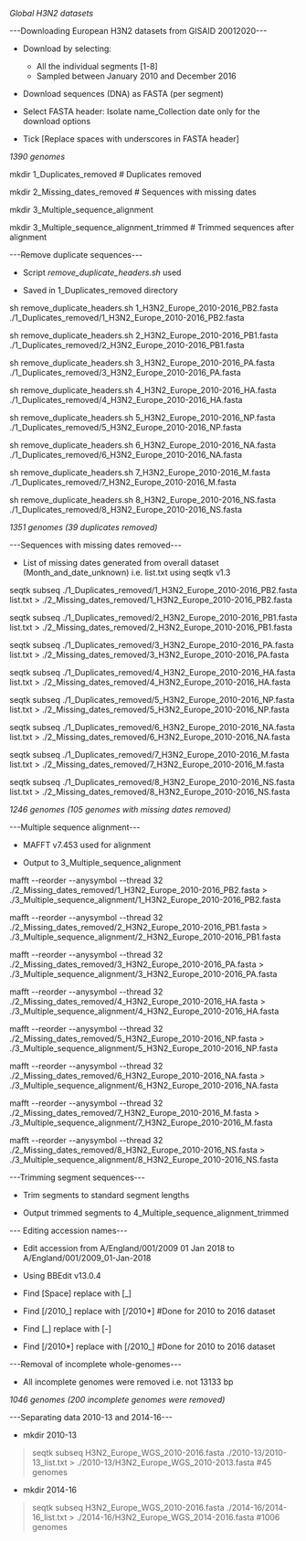

*Global H3N2 datasets*

---Downloading European H3N2 datasets from GISAID 20012020---

- Download by selecting: 

	- All the individual segments [1-8]
	- Sampled between January 2010 and December 2016

- Download sequences (DNA) as FASTA (per segment)

- Select FASTA header: Isolate name_Collection date only for the download options

- Tick [Replace spaces with underscores in FASTA header]

*1390 genomes*



 mkdir 1_Duplicates_removed # Duplicates removed

 mkdir 2_Missing_dates_removed # Sequences with missing dates

 mkdir 3_Multiple_sequence_alignment

 mkdir 3_Multiple_sequence_alignment_trimmed # Trimmed sequences after alignment



---Remove duplicate sequences---

- Script *remove_duplicate_headers.sh* used

- Saved in 1_Duplicates_removed directory 

 sh remove_duplicate_headers.sh 1_H3N2_Europe_2010-2016_PB2.fasta ./1_Duplicates_removed/1_H3N2_Europe_2010-2016_PB2.fasta

 sh remove_duplicate_headers.sh 2_H3N2_Europe_2010-2016_PB1.fasta ./1_Duplicates_removed/2_H3N2_Europe_2010-2016_PB1.fasta

 sh remove_duplicate_headers.sh 3_H3N2_Europe_2010-2016_PA.fasta ./1_Duplicates_removed/3_H3N2_Europe_2010-2016_PA.fasta

 sh remove_duplicate_headers.sh 4_H3N2_Europe_2010-2016_HA.fasta ./1_Duplicates_removed/4_H3N2_Europe_2010-2016_HA.fasta

 sh remove_duplicate_headers.sh 5_H3N2_Europe_2010-2016_NP.fasta ./1_Duplicates_removed/5_H3N2_Europe_2010-2016_NP.fasta

 sh remove_duplicate_headers.sh 6_H3N2_Europe_2010-2016_NA.fasta ./1_Duplicates_removed/6_H3N2_Europe_2010-2016_NA.fasta

 sh remove_duplicate_headers.sh 7_H3N2_Europe_2010-2016_M.fasta ./1_Duplicates_removed/7_H3N2_Europe_2010-2016_M.fasta

 sh remove_duplicate_headers.sh 8_H3N2_Europe_2010-2016_NS.fasta ./1_Duplicates_removed/8_H3N2_Europe_2010-2016_NS.fasta

*1351 genomes (39 duplicates removed)*



---Sequences with missing dates removed---

- List of missing dates generated from overall dataset (Month_and_date_unknown) i.e. list.txt using seqtk v1.3 

seqtk subseq ./1_Duplicates_removed/1_H3N2_Europe_2010-2016_PB2.fasta list.txt > ./2_Missing_dates_removed/1_H3N2_Europe_2010-2016_PB2.fasta


seqtk subseq ./1_Duplicates_removed/2_H3N2_Europe_2010-2016_PB1.fasta list.txt > ./2_Missing_dates_removed/2_H3N2_Europe_2010-2016_PB1.fasta


seqtk subseq ./1_Duplicates_removed/3_H3N2_Europe_2010-2016_PA.fasta list.txt > ./2_Missing_dates_removed/3_H3N2_Europe_2010-2016_PA.fasta


seqtk subseq ./1_Duplicates_removed/4_H3N2_Europe_2010-2016_HA.fasta list.txt > ./2_Missing_dates_removed/4_H3N2_Europe_2010-2016_HA.fasta


seqtk subseq ./1_Duplicates_removed/5_H3N2_Europe_2010-2016_NP.fasta list.txt > ./2_Missing_dates_removed/5_H3N2_Europe_2010-2016_NP.fasta

seqtk subseq ./1_Duplicates_removed/6_H3N2_Europe_2010-2016_NA.fasta list.txt > ./2_Missing_dates_removed/6_H3N2_Europe_2010-2016_NA.fasta

seqtk subseq ./1_Duplicates_removed/7_H3N2_Europe_2010-2016_M.fasta list.txt > ./2_Missing_dates_removed/7_H3N2_Europe_2010-2016_M.fasta

seqtk subseq ./1_Duplicates_removed/8_H3N2_Europe_2010-2016_NS.fasta list.txt > ./2_Missing_dates_removed/8_H3N2_Europe_2010-2016_NS.fasta


*1246 genomes (105 genomes with missing dates removed)*



---Multiple sequence alignment---

- MAFFT v7.453 used for alignment

- Output to 3_Multiple_sequence_alignment

 mafft --reorder --anysymbol --thread 32 ./2_Missing_dates_removed/1_H3N2_Europe_2010-2016_PB2.fasta > ./3_Multiple_sequence_alignment/1_H3N2_Europe_2010-2016_PB2.fasta

 mafft --reorder --anysymbol --thread 32 ./2_Missing_dates_removed/2_H3N2_Europe_2010-2016_PB1.fasta > ./3_Multiple_sequence_alignment/2_H3N2_Europe_2010-2016_PB1.fasta

 mafft --reorder --anysymbol --thread 32 ./2_Missing_dates_removed/3_H3N2_Europe_2010-2016_PA.fasta > ./3_Multiple_sequence_alignment/3_H3N2_Europe_2010-2016_PA.fasta

 mafft --reorder --anysymbol --thread 32 ./2_Missing_dates_removed/4_H3N2_Europe_2010-2016_HA.fasta > ./3_Multiple_sequence_alignment/4_H3N2_Europe_2010-2016_HA.fasta

 mafft --reorder --anysymbol --thread 32 ./2_Missing_dates_removed/5_H3N2_Europe_2010-2016_NP.fasta > ./3_Multiple_sequence_alignment/5_H3N2_Europe_2010-2016_NP.fasta

 mafft --reorder --anysymbol --thread 32 ./2_Missing_dates_removed/6_H3N2_Europe_2010-2016_NA.fasta > ./3_Multiple_sequence_alignment/6_H3N2_Europe_2010-2016_NA.fasta

 mafft --reorder --anysymbol --thread 32 ./2_Missing_dates_removed/7_H3N2_Europe_2010-2016_M.fasta > ./3_Multiple_sequence_alignment/7_H3N2_Europe_2010-2016_M.fasta

 mafft --reorder --anysymbol --thread 32 ./2_Missing_dates_removed/8_H3N2_Europe_2010-2016_NS.fasta > ./3_Multiple_sequence_alignment/8_H3N2_Europe_2010-2016_NS.fasta



---Trimming segment sequences---

- Trim segments to standard segment lengths

- Output trimmed segments to 4_Multiple_sequence_alignment_trimmed


--- Editing accession names---

- Edit accession from A/England/001/2009 01 Jan 2018 to A/England/001/2009_01-Jan-2018 

- Using BBEdit v13.0.4

- Find [Space] replace with [_]

- Find [/2010_] replace with [/2010*] #Done for 2010 to 2016 dataset

- Find [_] replace with [-]

- Find [/2010*] replace with [/2010_] #Done for 2010 to 2016 dataset


---Removal of incomplete whole-genomes---

- All incomplete genomes were removed i.e. not 13133 bp

*1046 genomes (200 incomplete genomes were removed)*



---Separating data 2010-13 and 2014-16---

- mkdir 2010-13

> seqtk subseq H3N2_Europe_WGS_2010-2016.fasta ./2010-13/2010-13_list.txt > ./2010-13/H3N2_Europe_WGS_2010-2013.fasta #45 genomes

- mkdir 2014-16

> seqtk subseq H3N2_Europe_WGS_2010-2016.fasta ./2014-16/2014-16_list.txt > ./2014-16/H3N2_Europe_WGS_2014-2016.fasta #1006 genomes








